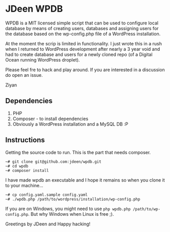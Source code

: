# JDeen WPDB

WPDB is a MIT licensed simple script that can be used to configure local database
by means of creating users, databases and assigning users for the database based
on the wp-config.php file of a WordPress installation.

At the moment the scrip is limited in functionality. I just wrote this in a rush
when I returned to WordPress development after nearly a 3 year void and had to
create database and users for a newly cloned repo (of a Digital Ocean running
WordPress droplet).

Please feel fre to hack and play around. If you are interested in a discussion
do open an issue.

Ziyan

## Dependencies

1. PHP
2. Composer - to install dependencies
3. Obviously a WordPress installation and a MySQL DB :P


## Instructions

Getting the source code to run. This is the part that needs composer.

```
~# git clone git@github.com:jdeen/wpdb.git
~# cd wpdb
~# composer install
```

I have made wpdb an executable and I hope it remains so when you clone it
to your machine...

```
~# cp config.yaml.sample config.yaml
~# ./wpdb.php /path/to/wordpress/installation/wp-config.php
```

If you are on Windows, you might need to use `php wpdb.php /path/to/wp-config.php`.
But why Windows when Linux is free ;).

Greetings by JDeen and Happy hacking!
